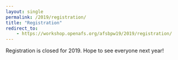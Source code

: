 ```yaml
---
layout: single
permalink: /2019/registration/
title: "Registration"
redirect_to:
    - https://workshop.openafs.org/afsbpw19/2019/registration/
---
```


Registration is closed for 2019. Hope to see everyone next year!
